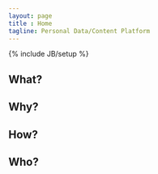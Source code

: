 ```yaml
---
layout: page
title : Home
tagline: Personal Data/Content Platform
---
```

{% include JB/setup %}

## What?

## Why?

## How?

## Who?